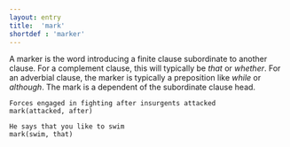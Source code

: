 ```yaml
---
layout: entry
title:  'mark'
shortdef : 'marker'
---
```


A marker is the word introducing a finite clause subordinate to another clause. For a complement clause, this will typically be *that* or *whether*. For an adverbial clause, the marker is typically a preposition like *while* or *although*. The mark is a dependent of the subordinate clause head. 

~~~ sdparse
Forces engaged in fighting after insurgents attacked
mark(attacked, after)
~~~

~~~ sdparse
He says that you like to swim
mark(swim, that)
~~~
